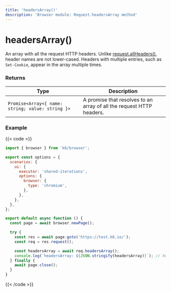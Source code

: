 ```yaml
---
title: 'headersArray()'
description: 'Browser module: Request.headersArray method'
---
```


# headersArray()

An array with all the request HTTP headers. Unlike [request.allHeaders()](https://grafana.com/docs/k6/<K6_VERSION>/javascript-api/k6-experimental/browser/request/allheaders), header names are not lower-cased. Headers with multiple entries, such as `Set-Cookie`, appear in the array multiple times.

### Returns

| Type                                             | Description                                                          |
| ------------------------------------------------ | -------------------------------------------------------------------- |
| `Promise<Array<{ name: string; value: string }>` | A promise that resolves to an array of all the request HTTP headers. |

### Example

{{< code >}}

```javascript
import { browser } from 'k6/browser';

export const options = {
  scenarios: {
    ui: {
      executor: 'shared-iterations',
      options: {
        browser: {
          type: 'chromium',
        },
      },
    },
  },
};

export default async function () {
  const page = await browser.newPage();

  try {
    const res = await page.goto('https://test.k6.io/');
    const req = res.request();

    const headersArray = await req.headersArray();
    console.log(`headersArray: ${JSON.stringify(headersArray)}`); // headersArray: [{"name":"Accept-Language","value"...}]
  } finally {
    await page.close();
  }
}
```

{{< /code >}}
